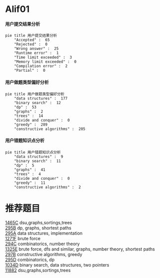 # Alif01

<!-- tabs:start -->



#### **用户提交结果分析**

```mermaid
pie title 用户提交结果分析
    "Accepted" :  65
    "Rejected" :  0
    "Wrong answer" :  25
    "Runtime error" :  1
    "Time limit exceeded" :  3
    "Memory limit exceeded" :  0
    "Compilation error" :  2
    "Partial" :  0
```

#### **用户做题类型偏好分析**

```mermaid
pie title 用户做题类型偏好分析
    "data structures" :  177
    "binary search" :  12
    "dp" :  53
    "graphs" :  2
    "trees" :  14
    "divide and conquer" :  0
    "greedy" :  289
    "constructive algorithms" :  205
```
#### **用户错题知识点分析**

```mermaid
pie title 用户错题知识点分析
    "data structures" :  9
    "binary search" :  11
    "dp" :  5
    "graphs" :  41
    "trees" :  4
    "divide and conquer" :  0
    "greedy" :  11
    "constructive algorithms" :  2
```



<!-- tabs:end -->
# 推荐题目
[1465C](https://codeforces.com/contest/1465/problem/C)		dsu,graphs,sortings,trees		  
[295B](https://codeforces.com/contest/295/problem/B)		dp,
                        graphs,
                        shortest paths		  
[295A](https://codeforces.com/contest/295/problem/A)		data structures,
                        implementation		  
[1271F](https://codeforces.com/contest/1271/problem/F)		brute force		  
[294C](https://codeforces.com/contest/294/problem/C)		combinatorics,
                        number theory		  
[1325E](https://codeforces.com/contest/1325/problem/E)		brute force,
                        dfs and similar,
                        graphs,
                        number theory,
                        shortest paths		  
[297B](https://codeforces.com/contest/297/problem/B)		constructive algorithms,
                        greedy		  
[295D](https://codeforces.com/contest/295/problem/D)		combinatorics,
                        dp		  
[1034D](https://codeforces.com/contest/1034/problem/D)		binary search,
                        data structures,
                        two pointers		  
[11882](https://codeforces.com/contest/1188/problem/2)		dsu,graphs,sortings,trees		  
